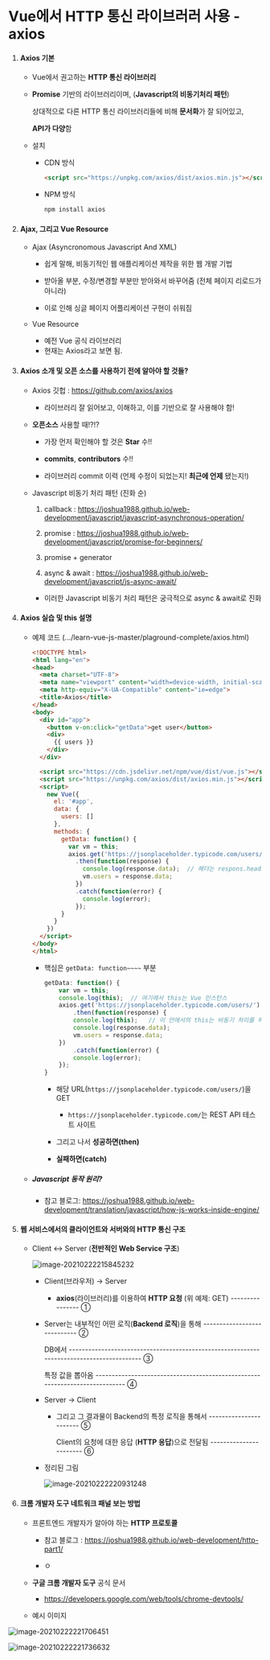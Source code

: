 #  Vue에서 HTTP 통신 라이브러러 사용 - axios



1. #### Axios 기본

   - Vue에서 권고하는 **HTTP 통신 라이브러리**

   - **Promise** 기반의 라이브러리이며, (**Javascript의 비동기처리 패턴**)

     상대적으로 다른 HTTP 통신 라이브러리들에 비해 **문서화**가 잘 되어있고,

     **API가 다양**함

   - 설치

     - CDN 방식

       ```html
       <script src="https://unpkg.com/axios/dist/axios.min.js"></script>
       ```

       

     - NPM 방식

       ```bash
       npm install axios
       ```

       

     

2. #### Ajax, 그리고 Vue Resource

   - Ajax (Asyncronomous Javascript And XML)

     - 쉽게 말해, 비동기적인 웹 애플리케이션 제작을 위한 웹 개발 기법

     - 받아올 부분, 수정/변경할 부분만 받아와서 바꾸어줌 (전체 페이지 리로드가 아니라)

     - 이로 인해 싱글 페이지 어플리케이션 구현이 쉬워짐

       

   - Vue Resource

     - 예전 Vue 공식 라이브러리
     - 현재는 Axios라고 보면 됨.

     

3. #### Axios 소개 및 오픈 소스를 사용하기 전에 알아야 할 것들?

   - Axios 깃헙 : https://github.com/axios/axios

     - 라이브러리 잘 읽어보고, 이해하고, 이를 기반으로 잘 사용해야 함!

     

   - **오픈소스** 사용할 때!?!?

     - 가장 먼저 확인해야 할 것은 **Star** 수!!

     - **commits**, **contributors** 수!!

     - 라이브러리 commit 이력 (언제 수정이 되었는지! **최근에 언제** 됐는지!)

       

   - Javascript 비동기 처리 패턴 (진화 순)

     1) callback : https://joshua1988.github.io/web-development/javascript/javascript-asynchronous-operation/

     

     2) promise : https://joshua1988.github.io/web-development/javascript/promise-for-beginners/

     

     3) promise + generator

     

     4) async & await : https://joshua1988.github.io/web-development/javascript/js-async-await/

     - 이러한 Javascript 비동기 처리 패턴은 궁극적으로 async & await로 진화

     

4. #### Axios 실습 및 this 설명

   - 예제 코드 (.../learn-vue-js-master/plaground-complete/axios.html)

     ```html
     <!DOCTYPE html>
     <html lang="en">
     <head>
       <meta charset="UTF-8">
       <meta name="viewport" content="width=device-width, initial-scale=1.0">
       <meta http-equiv="X-UA-Compatible" content="ie=edge">
       <title>Axios</title>
     </head>
     <body>
       <div id="app">
         <button v-on:click="getData">get user</button>
         <div>
           {{ users }}
         </div>
       </div>
     
       <script src="https://cdn.jsdelivr.net/npm/vue/dist/vue.js"></script>
       <script src="https://unpkg.com/axios/dist/axios.min.js"></script>
       <script>
         new Vue({
           el: '#app',
           data: {
             users: []
           },
           methods: {
             getData: function() { 
               var vm = this;
               axios.get('https://jsonplaceholder.typicode.com/users/')
                 .then(function(response) {
                   console.log(response.data);	// 헤더는 respons.header
                   vm.users = response.data;
                 })
                 .catch(function(error) {
                   console.log(error);
                 });
             }
           }
         })
       </script>
     </body>
     </html>
     ```

     - 핵심은 `getData: function~~~~` 부분

       ```javascript
       getData: function() { 
           var vm = this;
           console.log(this);  // 여기에서 this는 Vue 인스턴스
           axios.get('https://jsonplaceholder.typicode.com/users/')
               .then(function(response) {
               console.log(this);	// 이 안에서의 this는 비동기 처리를 하면서 자연스레 실행 컨텍스트가 바뀌면서 다른 놈이 됨
               console.log(response.data);
               vm.users = response.data;
           })
               .catch(function(error) {
               console.log(error);
           });
       }
       ```

       - 해당 URL(`https://jsonplaceholder.typicode.com/users/`)을 GET

         - `https://jsonplaceholder.typicode.com/`는 REST API 테스트 사이트

       - 그리고 나서 **성공하면(then)** 

       - **실패하면(catch)** 

         

   - ##### Javascript 동작 원리?

     - 참고 블로그: https://joshua1988.github.io/web-development/translation/javascript/how-js-works-inside-engine/

     

5. #### 웹 서비스에서의 클라이언트와 서버와의 HTTP 통신 구조

   - Client ↔ Server (**전반적인 Web Service 구조**)

     ![image-20210222215845232](C:\Users\LG\AppData\Roaming\Typora\typora-user-images\image-20210222215845232.png)

     - Client(브라우저) → Server

       - **axios**(라이브러리)를 이용하여 **HTTP 요청** (위 예제: GET) ---------------- ①

     - Server는 내부적인 어떤 로직(**Backend 로직**)을 통해 ---------------------------- ②

       DB에서 ----------------------------------------------------------------------------------------- ③

       특정 값을 뽑아옴 ---------------------------------------------------------------------------- ④

     - Server → Client

       - 그리고 그 결과물이 Backend의 특정 로직을 통해서 ----------------------- ⑤

         Client의 요청에 대한 응답 (**HTTP  응답**)으로 전달됨 ----------------------- ⑥

       

     - 정리된 그림

       ![image-20210222220931248](C:\Users\LG\AppData\Roaming\Typora\typora-user-images\image-20210222220931248.png)

     

6. #### 크롬 개발자 도구 네트워크 패널 보는 방법

   - 프론트엔드 개발자가 알아야 하는 **HTTP 프로토콜**

     - 참고 블로그 : https://joshua1988.github.io/web-development/http-part1/

     - ㅇ

       

   - **구글 크롬 개발자 도구** 공식 문서

     - https://developers.google.com/web/tools/chrome-devtools/

     

   - 예시 이미지

![image-20210222221706451](C:\Users\LG\AppData\Roaming\Typora\typora-user-images\image-20210222221706451.png)

![image-20210222221736632](C:\Users\LG\AppData\Roaming\Typora\typora-user-images\image-20210222221736632.png)

